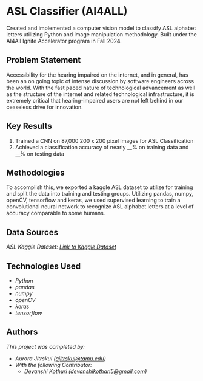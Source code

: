 # ASL Classifier (AI4ALL)

Created and implemented a computer vision model to classify ASL alphabet letters utilizing Python and image manipulation methodology. Built under the AI4All Ignite Accelerator program in Fall 2024.

## Problem Statement

Accessibility for the hearing impaired on the internet, and in general, has been an on going topic of intense discussion by software engineers across the world. With the fast paced nature of technological advancement as well
as the structure of the internet and related technological infrastructure, it is extremely critical that hearing-impaired users are not left behind in our ceaseless drive for innovation.

## Key Results 

1. Trained a CNN on 87,000 200 x 200 pixel images for ASL Classification
2. Achieved a classification accuracy of nearly __% on training data and __% on testing data


## Methodologies 
To accomplish this, we exported a kaggle ASL dataset to utilize for training and split the data into training and testing groups. Utilizing pandas, numpy, openCV, tensorflow and keras, we used supervised learning to train a convolutional neural network to recognize ASL alphabet letters at a level of accuracy comparable to some humans. 

## Data Sources 

*ASL Kaggle Dataset: [Link to Kaggle Dataset]([https://www.kaggle.com/datasets](https://www.kaggle.com/datasets/debashishsau/aslamerican-sign-language-aplhabet-dataset/data))*

## Technologies Used

- *Python*
- *pandas*
- *numpy*
- *openCV*
- *keras*
- *tensorflow*


## Authors
*This project was completed by:*
- *Aurora Jitrskul ([ajitrskul@tamu.edu](mailto:ajitrskul@tamu.edu))*
- *With the following Contributor:*
  - *Devanshi Kothuri ([devanshikothari5@gmail.com](mailto:devanshikothari5@gmail.com))*
